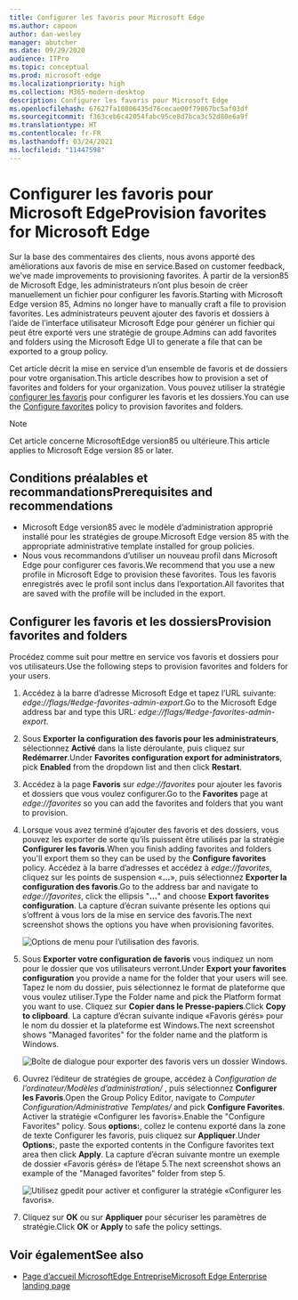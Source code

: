 ```yaml
---
title: Configurer les favoris pour Microsoft Edge
ms.author: capoon
author: dan-wesley
manager: abutcher
ms.date: 09/29/2020
audience: ITPro
ms.topic: conceptual
ms.prod: microsoft-edge
ms.localizationpriority: high
ms.collection: M365-modern-desktop
description: Configurer les favoris pour Microsoft Edge
ms.openlocfilehash: 67627fa10806435d76cecae00f79867bc5af03df
ms.sourcegitcommit: f363ceb6c42054fabc95ce8d7bca3c52d80e6a9f
ms.translationtype: HT
ms.contentlocale: fr-FR
ms.lasthandoff: 03/24/2021
ms.locfileid: "11447598"
---
```

# <a name="provision-favorites-for-microsoft-edge"></a><span data-ttu-id="07f3e-103">Configurer les favoris pour Microsoft Edge</span><span class="sxs-lookup"><span data-stu-id="07f3e-103">Provision favorites for Microsoft Edge</span></span>

<span data-ttu-id="07f3e-104">Sur la base des commentaires des clients, nous avons apporté des améliorations aux favoris de mise en service.</span><span class="sxs-lookup"><span data-stu-id="07f3e-104">Based on customer feedback, we've made improvements to provisioning favorites.</span></span> <span data-ttu-id="07f3e-105">À partir de la version85 de Microsoft Edge, les administrateurs n’ont plus besoin de créer manuellement un fichier pour configurer les favoris.</span><span class="sxs-lookup"><span data-stu-id="07f3e-105">Starting with Microsoft Edge version 85, Admins no longer have to manually craft a file to provision favorites.</span></span> <span data-ttu-id="07f3e-106">Les administrateurs peuvent ajouter des favoris et dossiers à l’aide de l’interface utilisateur Microsoft Edge pour générer un fichier qui peut être exporté vers une stratégie de groupe.</span><span class="sxs-lookup"><span data-stu-id="07f3e-106">Admins can add favorites and folders using the Microsoft Edge UI to generate a file that can be exported to a group policy.</span></span>

<span data-ttu-id="07f3e-107">Cet article décrit la mise en service d’un ensemble de favoris et de dossiers pour votre organisation.</span><span class="sxs-lookup"><span data-stu-id="07f3e-107">This article describes how to provision a set of favorites and folders for your organization.</span></span> <span data-ttu-id="07f3e-108">Vous pouvez utiliser la stratégie [configurer les favoris](//DeployEdge/microsoft-edge-policies#configure-favorites) pour configurer les favoris et les dossiers.</span><span class="sxs-lookup"><span data-stu-id="07f3e-108">You can use the [Configure favorites](//DeployEdge/microsoft-edge-policies#configure-favorites) policy to provision favorites and folders.</span></span>

> [!NOTE]
> <span data-ttu-id="07f3e-109">Cet article concerne MicrosoftEdge version85 ou ultérieure.</span><span class="sxs-lookup"><span data-stu-id="07f3e-109">This article applies to Microsoft Edge version 85 or later.</span></span>

## <a name="prerequisites-and-recommendations"></a><span data-ttu-id="07f3e-110">Conditions préalables et recommandations</span><span class="sxs-lookup"><span data-stu-id="07f3e-110">Prerequisites and recommendations</span></span>

- <span data-ttu-id="07f3e-111">Microsoft Edge version85 avec le modèle d’administration approprié installé pour les stratégies de groupe.</span><span class="sxs-lookup"><span data-stu-id="07f3e-111">Microsoft Edge version 85 with the appropriate administrative template installed for group policies.</span></span>
- <span data-ttu-id="07f3e-112">Nous vous recommandons d’utiliser un nouveau profil dans Microsoft Edge pour configurer ces favoris.</span><span class="sxs-lookup"><span data-stu-id="07f3e-112">We recommend that you use a new profile in Microsoft Edge to provision these favorites.</span></span> <span data-ttu-id="07f3e-113">Tous les favoris enregistrés avec le profil sont inclus dans l’exportation.</span><span class="sxs-lookup"><span data-stu-id="07f3e-113">All favorites that are saved with the profile will be included in the export.</span></span>  

## <a name="provision-favorites-and-folders"></a><span data-ttu-id="07f3e-114">Configurer les favoris et les dossiers</span><span class="sxs-lookup"><span data-stu-id="07f3e-114">Provision favorites and folders</span></span>

<span data-ttu-id="07f3e-115">Procédez comme suit pour mettre en service vos favoris et dossiers pour vos utilisateurs.</span><span class="sxs-lookup"><span data-stu-id="07f3e-115">Use the following steps to provision favorites and folders for your users.</span></span>

1. <span data-ttu-id="07f3e-116">Accédez à la barre d’adresse Microsoft Edge et tapez l’URL suivante: *edge://flags/#edge-favorites-admin-export*.</span><span class="sxs-lookup"><span data-stu-id="07f3e-116">Go to the Microsoft Edge address bar and type this URL: *edge://flags/#edge-favorites-admin-export*.</span></span>
2. <span data-ttu-id="07f3e-117">Sous **Exporter la configuration des favoris pour les administrateurs**, sélectionnez **Activé** dans la liste déroulante, puis cliquez sur **Redémarrer**.</span><span class="sxs-lookup"><span data-stu-id="07f3e-117">Under **Favorites configuration export for administrators**, pick **Enabled** from the dropdown list and then click **Restart**.</span></span>

3. <span data-ttu-id="07f3e-118">Accédez à la page **Favoris** sur *edge://favorites* pour ajouter les favoris et dossiers que vous voulez configurer.</span><span class="sxs-lookup"><span data-stu-id="07f3e-118">Go to the **Favorites** page at *edge://favorites* so you can add the favorites and folders that you want to provision.</span></span>

<!--
4. On the **Favorites bar**, click **Add folder**. The folder structure of favorites that are set in the profile you're using will be reflected in the folder you provision for your users. The next screenshot shows "Managed favorites", the folder we'll use to provision favorites.

   ![Add a folder](media/edge-learnmore-provision-favorites/provision-favorites-add-folder.png)

   > [!TIP]
   > Add existing folders that contain favorites you want to provision for your users.

5. Select "Managed favorites" and then click **Add favorite**. The next screenshot shows the favorite we've added.

   ![Add a favorite](media/edge-learnmore-provision-favorites/provision-favorites-add-favorite.png)-->

4. <span data-ttu-id="07f3e-119">Lorsque vous avez terminé d’ajouter des favoris et des dossiers, vous pouvez les exporter de sorte qu’ils puissent être utilisés par la stratégie **Configurer les favoris**.</span><span class="sxs-lookup"><span data-stu-id="07f3e-119">When you finish adding favorites and folders you'll export them so they can be used by the **Configure favorites** policy.</span></span> <span data-ttu-id="07f3e-120">Accédez à la barre d’adresses et accédez à *edge://favorites*, cliquez sur les points de suspension «**...**», puis sélectionnez **Exporter la configuration des favoris**.</span><span class="sxs-lookup"><span data-stu-id="07f3e-120">Go to the address bar and navigate to *edge://favorites*, click the ellipsis "**…**" and choose **Export favorites configuration**.</span></span> <span data-ttu-id="07f3e-121">La capture d’écran suivante présente les options qui s’offrent à vous lors de la mise en service des favoris.</span><span class="sxs-lookup"><span data-stu-id="07f3e-121">The next screenshot shows the options you have when provisioning favorites.</span></span>

   ![Options de menu pour l’utilisation des favoris.](media/edge-learnmore-provision-favorites/provision-favorites-menu-options.png)

5. <span data-ttu-id="07f3e-123">Sous **Exporter votre configuration de favoris** vous indiquez un nom pour le dossier que vos utilisateurs verront.</span><span class="sxs-lookup"><span data-stu-id="07f3e-123">Under **Export your favorites configuration** you provide a name for the folder that your users will see.</span></span> <span data-ttu-id="07f3e-124">Tapez le nom du dossier, puis sélectionnez le format de plateforme que vous voulez utiliser.</span><span class="sxs-lookup"><span data-stu-id="07f3e-124">Type the Folder name and pick the Platform format you want to use.</span></span> <span data-ttu-id="07f3e-125">Cliquez sur **Copier dans le Presse-papiers**.</span><span class="sxs-lookup"><span data-stu-id="07f3e-125">Click **Copy to clipboard**.</span></span> <span data-ttu-id="07f3e-126">La capture d’écran suivante indique «Favoris gérés» pour le nom du dossier et la plateforme est Windows.</span><span class="sxs-lookup"><span data-stu-id="07f3e-126">The next screenshot shows "Managed favorites" for the folder name and the platform is Windows.</span></span>

   ![Boîte de dialogue pour exporter des favoris vers un dossier Windows.](media/edge-learnmore-provision-favorites/provision-favorites-export.png)

6. <span data-ttu-id="07f3e-128">Ouvrez l’éditeur de stratégies de groupe, accédez à *Configuration de l’ordinateur/Modèles d’administration/* , puis sélectionnez **Configurer les Favoris**.</span><span class="sxs-lookup"><span data-stu-id="07f3e-128">Open the Group Policy Editor, navigate to *Computer Configuration/Administrative Templates/* and pick **Configure Favorites**.</span></span> <span data-ttu-id="07f3e-129">Activer la stratégie «Configurer les favoris».</span><span class="sxs-lookup"><span data-stu-id="07f3e-129">Enable the "Configure Favorites" policy.</span></span> <span data-ttu-id="07f3e-130">Sous **options:**, collez le contenu exporté dans la zone de texte Configurer les favoris, puis cliquez sur **Appliquer**.</span><span class="sxs-lookup"><span data-stu-id="07f3e-130">Under **Options:**, paste the exported contents in the Configure favorites text area then click **Apply**.</span></span> <span data-ttu-id="07f3e-131">La capture d’écran suivante montre un exemple de dossier «Favoris gérés» de l’étape 5.</span><span class="sxs-lookup"><span data-stu-id="07f3e-131">The next screenshot shows an example of the "Managed favorites" folder from step 5.</span></span>

   ![Utilisez gpedit pour activer et configurer la stratégie «Configurer les favoris».](media/edge-learnmore-provision-favorites/provision-favorites-gpedit.png)

7. <span data-ttu-id="07f3e-133">Cliquez sur **OK** ou sur **Appliquer** pour sécuriser les paramètres de stratégie.</span><span class="sxs-lookup"><span data-stu-id="07f3e-133">Click **OK** or **Apply** to safe the policy settings.</span></span>

## <a name="see-also"></a><span data-ttu-id="07f3e-134">Voir également</span><span class="sxs-lookup"><span data-stu-id="07f3e-134">See also</span></span>

- [<span data-ttu-id="07f3e-135">Page d’accueil MicrosoftEdge Entreprise</span><span class="sxs-lookup"><span data-stu-id="07f3e-135">Microsoft Edge Enterprise landing page</span></span>](https://aka.ms/EdgeEnterprise)
